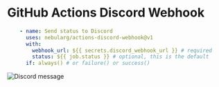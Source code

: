 # GitHub Actions Discord Webhook

```yaml
    - name: Send status to Discord
      uses: nebularg/actions-discord-webhook@v1
      with:
        webhook_url: ${{ secrets.discord_webhook_url }} # required
        status: ${{ job.status }} # optional, this is the default
      if: always() # or failure() or success()
```

![Discord message](https://raw.githubusercontent.com/nebularg/actions-discord-webhook/master/Screenshot.jpg)
